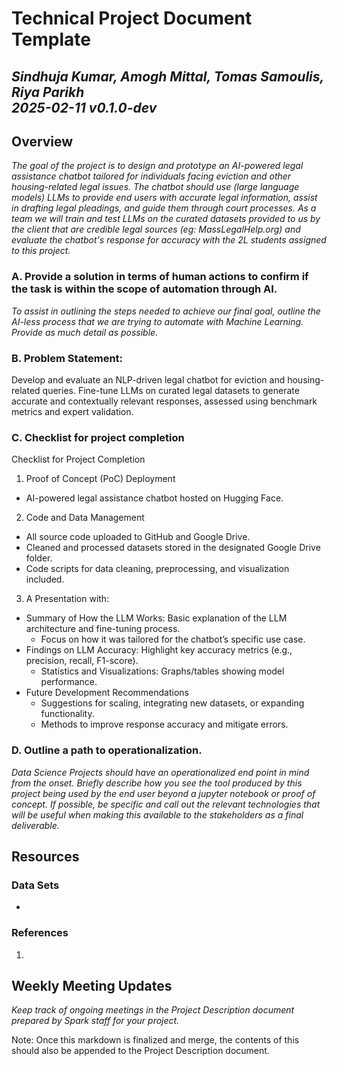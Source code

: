 # Technical Project Document Template

## *Sindhuja Kumar, Amogh Mittal, Tomas Samoulis, Riya Parikh <br /> 2025-02-11 v0.1.0-dev*

## Overview

_The goal of the project is to design and prototype an AI-powered legal assistance chatbot tailored for individuals facing eviction and other housing-related legal issues. The chatbot should use (large language models) LLMs to provide end users with accurate legal information, assist in drafting legal pleadings, and guide them through court processes. As a team we will train and test LLMs on the curated datasets provided to us by the client that are credible legal sources (eg: MassLegalHelp.org) and evaluate the chatbot's response for accuracy with the 2L students assigned to this project._

### A. Provide a solution in terms of human actions to confirm if the task is within the scope of automation through AI.

*To assist in outlining the steps needed to achieve our final goal, outline the AI-less process that we are trying to automate with Machine Learning. Provide as much detail as possible.*


### B. Problem Statement:

Develop and evaluate an NLP-driven legal chatbot for eviction and housing-related queries. Fine-tune LLMs on curated legal datasets to generate accurate and contextually relevant responses, assessed using benchmark metrics and expert validation.

### C. Checklist for project completion

Checklist for Project Completion
1. Proof of Concept (PoC) Deployment
- AI-powered legal assistance chatbot hosted on Hugging Face.

2. Code and Data Management

- All source code uploaded to GitHub and Google Drive.
- Cleaned and processed datasets stored in the designated Google Drive folder.
- Code scripts for data cleaning, preprocessing, and visualization included.

3. A Presentation with: 
- Summary of How the LLM Works: Basic explanation of the LLM architecture and fine-tuning process.
    - Focus on how it was tailored for the chatbot’s specific use case.
- Findings on LLM Accuracy: Highlight key accuracy metrics (e.g., precision, recall, F1-score).
    - Statistics and Visualizations: Graphs/tables showing model performance.
- Future Development Recommendations
    - Suggestions for scaling, integrating new datasets, or expanding functionality.
    - Methods to improve response accuracy and mitigate errors.

### D. Outline a path to operationalization.

*Data Science Projects should have an operationalized end point in mind from the onset. Briefly describe how you see the tool produced by this project being used by the end user beyond a jupyter notebook or proof of concept. If possible, be specific and call out the relevant technologies that will be useful when making this available to the stakeholders as a final deliverable.*

## Resources

### Data Sets

- 

### References

1. 

## Weekly Meeting Updates

*Keep track of ongoing meetings in the Project Description document prepared by Spark staff for your project.*


Note: Once this markdown is finalized and merge, the contents of this should also be appended to the Project Description document.